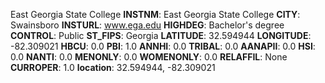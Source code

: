 
East Georgia State College
**INSTNM**: East Georgia State College 
**CITY**: Swainsboro 
**INSTURL**: www.ega.edu 
**HIGHDEG**: Bachelor's degree 
**CONTROL**: Public 
**ST_FIPS**: Georgia 
**LATITUDE**: 32.594944 
**LONGITUDE**: -82.309021 
**HBCU**: 0.0 
**PBI**: 1.0 
**ANNHI**: 0.0 
**TRIBAL**: 0.0 
**AANAPII**: 0.0 
**HSI**: 0.0 
**NANTI**: 0.0 
**MENONLY**: 0.0 
**WOMENONLY**: 0.0 
**RELAFFIL**: None 
**CURROPER**: 1.0 
**location**: 32.594944, -82.309021 